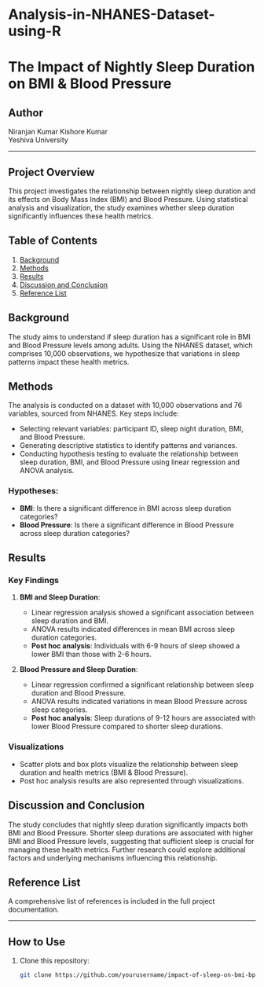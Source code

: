# Analysis-in-NHANES-Dataset-using-R
# The Impact of Nightly Sleep Duration on BMI & Blood Pressure

## Author
Niranjan Kumar Kishore Kumar  
Yeshiva University

---

## Project Overview
This project investigates the relationship between nightly sleep duration and its effects on Body Mass Index (BMI) and Blood Pressure. Using statistical analysis and visualization, the study examines whether sleep duration significantly influences these health metrics.

## Table of Contents
1. [Background](#background)
2. [Methods](#methods)
3. [Results](#results)
4. [Discussion and Conclusion](#discussion-and-conclusion)
5. [Reference List](#reference-list)

## Background
The study aims to understand if sleep duration has a significant role in BMI and Blood Pressure levels among adults. Using the NHANES dataset, which comprises 10,000 observations, we hypothesize that variations in sleep patterns impact these health metrics.

## Methods
The analysis is conducted on a dataset with 10,000 observations and 76 variables, sourced from NHANES. Key steps include:
- Selecting relevant variables: participant ID, sleep night duration, BMI, and Blood Pressure.
- Generating descriptive statistics to identify patterns and variances.
- Conducting hypothesis testing to evaluate the relationship between sleep duration, BMI, and Blood Pressure using linear regression and ANOVA analysis.

### Hypotheses:
- **BMI**: Is there a significant difference in BMI across sleep duration categories?
- **Blood Pressure**: Is there a significant difference in Blood Pressure across sleep duration categories?

## Results
### Key Findings
1. **BMI and Sleep Duration**:
   - Linear regression analysis showed a significant association between sleep duration and BMI.
   - ANOVA results indicated differences in mean BMI across sleep duration categories.
   - **Post hoc analysis**: Individuals with 6-9 hours of sleep showed a lower BMI than those with 2-6 hours.

2. **Blood Pressure and Sleep Duration**:
   - Linear regression confirmed a significant relationship between sleep duration and Blood Pressure.
   - ANOVA results indicated variations in mean Blood Pressure across sleep categories.
   - **Post hoc analysis**: Sleep durations of 9-12 hours are associated with lower Blood Pressure compared to shorter sleep durations.

### Visualizations
- Scatter plots and box plots visualize the relationship between sleep duration and health metrics (BMI & Blood Pressure).
- Post hoc analysis results are also represented through visualizations.

## Discussion and Conclusion
The study concludes that nightly sleep duration significantly impacts both BMI and Blood Pressure. Shorter sleep durations are associated with higher BMI and Blood Pressure levels, suggesting that sufficient sleep is crucial for managing these health metrics. Further research could explore additional factors and underlying mechanisms influencing this relationship.

## Reference List
A comprehensive list of references is included in the full project documentation.

---


## How to Use
1. Clone this repository:
   ```bash
   git clone https://github.com/yourusername/impact-of-sleep-on-bmi-bp.git

